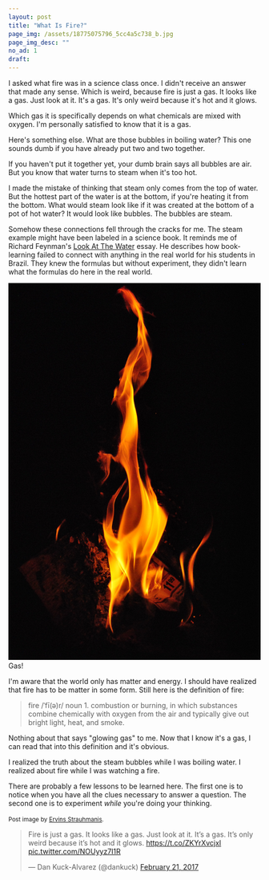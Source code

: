 ```yaml
---
layout: post
title: "What Is Fire?"
page_img: /assets/18775075796_5cc4a5c738_b.jpg
page_img_desc: ""
no_ad: 1
draft: 
---
```


I asked what fire was in a science class once. I didn't receive an answer that made any sense. Which is weird, because fire is just a gas. It looks like a gas. Just look at it. It's a gas. It's only weird because it's hot and it glows.

Which gas it is specifically depends on what chemicals are mixed with oxygen. I'm personally satisfied to know that it is a gas.

Here's something else. What are those bubbles in boiling water? This one sounds dumb if you have already put two and two together. 

If you haven't put it together yet, your dumb brain says all bubbles are air. But you know that water turns to steam when it's too hot.

I made the mistake of thinking that steam only comes from the top of water. But the hottest part of the water is at the bottom, if you're heating it from the bottom. What would steam look like if it was created at the bottom of a pot of hot water? It would look like bubbles. The bubbles are steam.

Somehow these connections fell through the cracks for me. The steam example might have been labeled in a science book. It reminds me of Richard Feynman's <a href="http://v.cx/2010/04/feynman-brazil-education">Look At The Water</a> essay. He describes how book-learning failed to connect with anything in the real world for his students in Brazil. They knew the formulas but without experiment, they didn't learn what the formulas do here in the real world.

<div class="illustration">
    <img src="/assets/Fire.JPG" />
    Gas!
</div>

I'm aware that the world only has matter and energy. I should have realized that fire has to be matter in some form. Still here is the definition of fire:

<blockquote>
fire
/ˈfī(ə)r/
noun
1. combustion or burning, in which substances combine chemically with oxygen from the air and typically give out bright light, heat, and smoke.
</blockquote>

Nothing about that says "glowing gas" to me. Now that I know it's a gas, I can read that into this definition and it's obvious.

I realized the truth about the steam bubbles while I was boiling water. I realized about fire while I was watching a fire.

There are probably a few lessons to be learned here. The first one is to notice when you have all the clues necessary to answer a question. The second one is to experiment *while* you're doing your thinking.

<small>Post image by <a href="https://www.flickr.com/photos/ervins_strauhmanis/18775075796">Ervins Strauhmanis</a>.</small>

<blockquote class="twitter-tweet" data-lang="en"><p lang="en" dir="ltr">Fire is just a gas. It looks like a gas. Just look at it. It’s a gas. It’s only weird because it’s hot and it glows. <a href="https://t.co/ZKYrXvcjxI">https://t.co/ZKYrXvcjxI</a> <a href="https://t.co/NOUyyz7I1R">pic.twitter.com/NOUyyz7I1R</a></p>&mdash; Dan Kuck-Alvarez (@dankuck) <a href="https://twitter.com/dankuck/status/834045953107755008">February 21, 2017</a></blockquote>
<script async src="//platform.twitter.com/widgets.js" charset="utf-8"></script>
